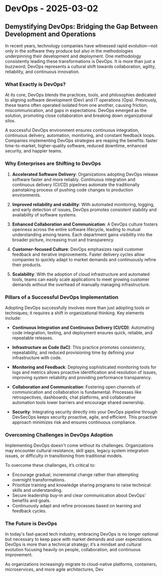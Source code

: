 # DevOps - 2025-03-02

## Demystifying DevOps: Bridging the Gap Between Development and Operations

In recent years, technology companies have witnessed rapid evolution—not only in the software they produce but also in the methodologies underpinning their development and deployment. One methodology consistently leading these transformations is DevOps. It is more than just a buzzword; DevOps represents a cultural shift towards collaboration, agility, reliability, and continuous innovation.

### What Exactly is DevOps?

At its core, DevOps blends the practices, tools, and philosophies dedicated to aligning software development (Dev) and IT operations (Ops). Previously, these teams often operated isolated from one another, causing friction, miscommunication, and gaps in expectations. DevOps emerged as the solution, promoting close collaboration and breaking down organizational silos.

A successful DevOps environment ensures continuous integration, continuous delivery, automation, monitoring, and constant feedback loops. Companies implementing DevOps strategies are reaping the benefits: faster time-to-market, higher-quality software, reduced downtime, enhanced security, and happier teams.

### Why Enterprises are Shifting to DevOps

1. **Accelerated Software Delivery**: Organizations adopting DevOps release software faster and more reliably. Continuous integration and continuous delivery (CI/CD) pipelines automate the traditionally painstaking process of pushing code changes to production environments.

2. **Improved reliability and stability**: With automated monitoring, logging, and early detection of issues, DevOps promotes consistent stability and availability of software systems.

3. **Enhanced Collaboration and Communication**: A DevOps culture fosters openness across the entire software lifecycle, leading to mutual understanding among teams. Each department gains visibility into the broader picture, increasing trust and transparency.

4. **Customer-focused Culture**: DevOps emphasizes rapid customer feedback and iterative improvements. Faster delivery cycles allow companies to quickly adapt to market demands and continuously refine their products.

5. **Scalability**: With the adoption of cloud infrastructure and automated tools, teams can easily scale applications to meet growing customer demands without the overhead of manually managing infrastructure.

### Pillars of a Successful DevOps Implementation

Adopting DevOps successfully involves more than just adopting tools or techniques; it requires a shift in organizational thinking. Key elements include:

- **Continuous Integration and Continuous Delivery (CI/CD)**: Automating code integration, testing, and deployment ensures quick, reliable, and repeatable releases.

- **Infrastructure as Code (IaC)**: This practice promotes consistency, repeatability, and reduced provisioning time by defining your infrastructure with code.

- **Monitoring and Feedback**: Deploying sophisticated monitoring tools for logs and metrics allows proactive identification and resolution of issues, improving system reliability and providing performance transparency.

- **Collaboration and Communication**: Fostering open channels of communication and collaboration is fundamental. Processes like retrospectives, dashboards, chat platforms, and collaborative automation tools lower barriers and encourage shared ownership.

- **Security**: Integrating security directly into your DevOps pipeline through DevSecOps keeps security proactive, agile, and efficient. This proactive approach minimizes risk and ensures continuous compliance.

### Overcoming Challenges in DevOps Adoption

Implementing DevOps doesn't come without its challenges. Organizations may encounter cultural resistance, skill gaps, legacy system integration issues, or difficulty in transitioning from traditional models.

To overcome these challenges, it’s critical to:

- Encourage gradual, incremental change rather than attempting overnight transformations.
- Prioritize training and knowledge sharing programs to raise technical skills and understanding.
- Secure leadership buy-in and clear communication about DevOps’ benefits and goals.
- Continuously adapt and refine processes based on learning and feedback cycles.

### The Future is DevOps

In today's fast-paced tech industry, embracing DevOps is no longer optional but necessary to keep pace with market demands and user expectations. DevOps is more than a technical strategy; it’s a mindset and cultural evolution focusing heavily on people, collaboration, and continuous improvement.

As organizations increasingly migrate to cloud-native platforms, containers, microservices, and more agile architectures, Dev